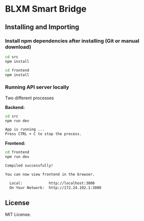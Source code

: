 BLXM Smart Bridge
===========================================


Installing and Importing
------------------------

### Install npm dependencies after installing (Git or manual download)

```bash
cd src
npm install

cd frontend
npm install
```

### Running API server locally

Two different processes

**Backend:** 

```bash
cd src
npm run dev

App is running ...
Press CTRL + C to stop the process.
```

**Frontend:** 
```bash 
cd frontend
npm run dev

Compiled successfully!

You can now view frontend in the browser.        

  Local:            http://localhost:3000        
  On Your Network:  http://172.24.192.1:3000 
```

License
-------

MIT License.
